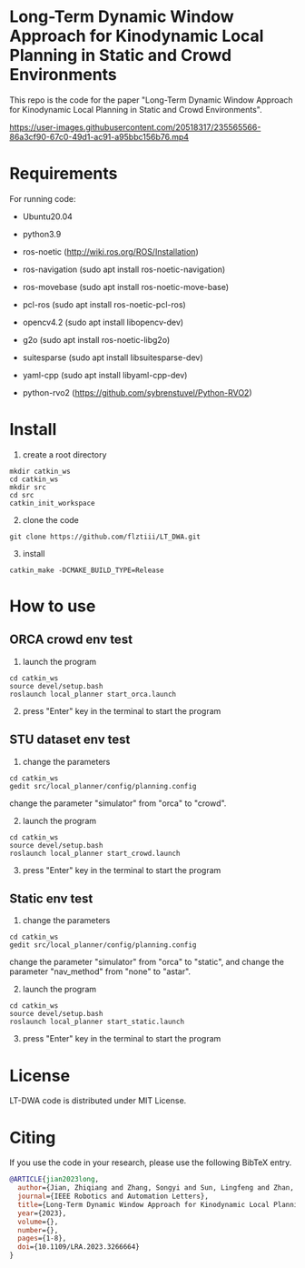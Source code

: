 # Long-Term Dynamic Window Approach for Kinodynamic Local Planning in Static and Crowd Environments

This repo is the code for the paper "Long-Term Dynamic Window Approach for Kinodynamic Local Planning in Static and Crowd Environments".

https://user-images.githubusercontent.com/20518317/235565566-86a3cf90-67c0-49d1-ac91-a95bbc156b76.mp4

# Requirements

For running code:

- Ubuntu20.04

- python3.9

- ros-noetic (http://wiki.ros.org/ROS/Installation)

- ros-navigation (sudo apt install ros-noetic-navigation)

- ros-movebase (sudo apt install ros-noetic-move-base)

- pcl-ros (sudo apt install ros-noetic-pcl-ros)

- opencv4.2 (sudo apt install libopencv-dev)

- g2o (sudo apt install ros-noetic-libg2o)

- suitesparse (sudo apt install libsuitesparse-dev)

- yaml-cpp (sudo apt install libyaml-cpp-dev)

- python-rvo2 (https://github.com/sybrenstuvel/Python-RVO2)

# Install

1. create a root directory

```
mkdir catkin_ws
cd catkin_ws
mkdir src
cd src
catkin_init_workspace
```

2. clone the code

```
git clone https://github.com/flztiii/LT_DWA.git
```

3. install

```
catkin_make -DCMAKE_BUILD_TYPE=Release
```

# How to use

## ORCA crowd env test

1. launch the program

```
cd catkin_ws
source devel/setup.bash
roslaunch local_planner start_orca.launch
```

2. press "Enter" key in the terminal to start the program

## STU dataset env test

1. change the parameters

```
cd catkin_ws
gedit src/local_planner/config/planning.config
```

change the parameter "simulator" from "orca" to "crowd".

2. launch the program

```
cd catkin_ws
source devel/setup.bash
roslaunch local_planner start_crowd.launch
```

3. press "Enter" key in the terminal to start the program

## Static env test

1. change the parameters

```
cd catkin_ws
gedit src/local_planner/config/planning.config
```

change the parameter "simulator" from "orca" to "static", and change the parameter "nav_method" from "none" to "astar".

2. launch the program

```
cd catkin_ws
source devel/setup.bash
roslaunch local_planner start_static.launch
```

3. press "Enter" key in the terminal to start the program

# License

LT-DWA code is distributed under MIT License.

# Citing

If you use the code in your research, please use the following BibTeX entry.

```BibTeX
@ARTICLE{jian2023long,
  author={Jian, Zhiqiang and Zhang, Songyi and Sun, Lingfeng and Zhan, Wei and Zheng, Nanning and Tomizuka, Masayoshi},
  journal={IEEE Robotics and Automation Letters}, 
  title={Long-Term Dynamic Window Approach for Kinodynamic Local Planning in Static and Crowd Environments}, 
  year={2023},
  volume={},
  number={},
  pages={1-8},
  doi={10.1109/LRA.2023.3266664}
}
```
